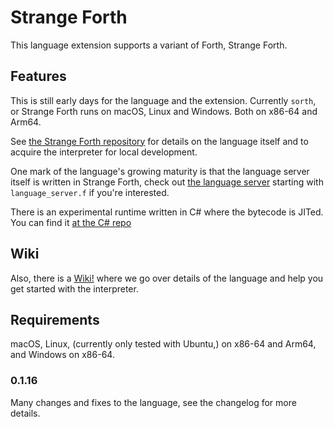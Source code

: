 # Strange Forth

This language extension supports a variant of Forth, Strange Forth.

## Features

This is still early days for the language and the extension.  Currently `sorth`, or Strange Forth  runs on macOS, Linux and Windows.  Both on x86-64 and Arm64.

See [the Strange Forth repository](https://github.com/cstrainge/sorth/tree/main) for details on the language itself and to acquire the interpreter for local development.

One mark of the language's growing maturity is that the language server itself is written in Strange Forth, check out [the language server](https://github.com/cstrainge/sorth/tree/main/strange-forth/server) starting with `language_server.f` if you're interested.

There is an experimental runtime written in C# where the bytecode is JITed.  You can find it
[at the C# repo](https://github.com/cstrainge/sorth.net)

## Wiki

Also, there is a [Wiki!](https://github.com/cstrainge/sorth/wiki) where we go over details of the language and help you get started with the interpreter.

## Requirements

macOS, Linux, (currently only tested with Ubuntu,) on x86-64 and Arm64, and Windows on x86-64.

### 0.1.16

Many changes and fixes to the language, see the changelog for more details.

